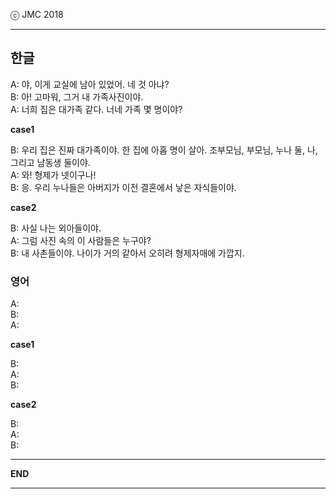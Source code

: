 
ⓒ JMC 2018

---


## 한글

A: 야, 이게 교실에 남아 있었어. 네 것 아냐?  
B: 아! 고마워, 그거 내 가족사진이야.  
A: 너희 집은 대가족 같다. 너네 가족 몇 명이야?  

**case1**

B: 우리 집은 진짜 대가족이야. 한 집에 아홉 명이 살아. 조부모님, 부모님, 누나 둘, 나, 그리고 남동생 둘이야.  
A: 와! 형제가 넷이구나!  
B: 응. 우리 누나들은 아버지가 이전 결혼에서 낳은 자식들이야.  

**case2**

B: 사실 나는 외아들이야.  
A: 그럼 사진 속의 이 사람들은 누구야?  
B: 내 사촌들이야. 나이가 거의 같아서 오히려 형제자매에 가깝지.  

### 영어

A:  
B:  
A:  

**case1**

B:  
A:  
B:  

**case2**

B:  
A:  
B:  

---

**END**

---
